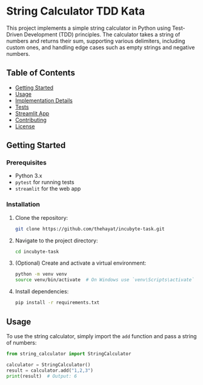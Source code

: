# String Calculator TDD Kata

This project implements a simple string calculator in Python using Test-Driven Development (TDD) principles. The calculator takes a string of numbers and returns their sum, supporting various delimiters, including custom ones, and handling edge cases such as empty strings and negative numbers.

## Table of Contents

- [Getting Started](#getting-started)
- [Usage](#usage)
- [Implementation Details](#implementation-details)
- [Tests](#tests)
- [Streamlit App](#streamlit-app)
- [Contributing](#contributing)
- [License](#license)

## Getting Started

### Prerequisites

- Python 3.x
- `pytest` for running tests
- `streamlit` for the web app

### Installation

1. Clone the repository:

    ```bash
    git clone https://github.com/thehayat/incubyte-task.git
    ```

2. Navigate to the project directory:

    ```bash
    cd incubyte-task
    ```

3. (Optional) Create and activate a virtual environment:

    ```bash
    python -m venv venv
    source venv/bin/activate  # On Windows use `venv\Scripts\activate`
    ```

4. Install dependencies:

    ```bash
    pip install -r requirements.txt
    ```

## Usage

To use the string calculator, simply import the `add` function and pass a string of numbers:

```python
from string_calculator import StringCalculator

calculator = StringCalculator()
result = calculator.add("1,2,3")
print(result)  # Output: 6
